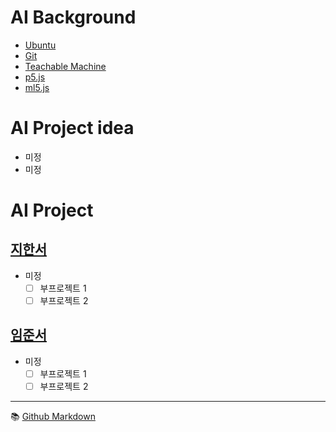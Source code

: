 # AI Background
- [Ubuntu](./background/ubuntu.md)
- [Git](./background/git.md)
- [Teachable Machine](./background/teachable.md)
- [p5.js](./background/p5js.md)
- [ml5.js](./background/ml5.md)

# AI Project idea
- 미정
- 미정

# AI Project
## [지한서](./han-seo/project.md) 
- 미정  
  - [ ] 부프로젝트 1
  - [ ] 부프로젝트 2

## [임준서](./joon-seo/project.md)
- 미정  
  - [ ] 부프로젝트 1
  - [ ] 부프로젝트 2

---

:books: [Github Markdown](https://docs.github.com/en/get-started/writing-on-github/getting-started-with-writing-and-formatting-on-github/basic-writing-and-formatting-syntax)
